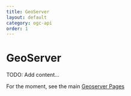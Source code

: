 ```yaml
---
title: GeoServer
layout: default
category: ogc-api
order: 1
---
```


# GeoServer

TODO: Add content...

For the moment, see the main [Geoserver Pages](http://geoserver.org/)
